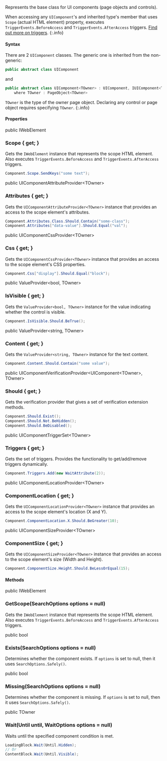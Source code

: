 Represents the base class for UI components (page objects and controls).

When accessing any `UIComponent`'s and inherited type's member that uses `Scope` (actual HTML element) property, executes `TriggerEvents.BeforeAccess` and `TriggerEvents.AfterAccess` triggers. [Find out more on triggers](/triggers/).
{:.info}

#### Syntax

There are 2 `UIComponent` classes. The generic one is inherited from the non-generic:

```cs
public abstract class UIComponent
```

and 

```cs
public abstract class UIComponent<TOwner> : UIComponent, IUIComponent<TOwner>
    where TOwner : PageObject<TOwner>
```

`TOwner` is the type of the owner page object. Declaring any control or page object requires specifying `TOwner`.
{:.info}

#### Properties

<div class="member">
    <span class="head"><span class="keyword">public</span> <span class="type">IWebElement</span></span>
    <h3><span class="body">Scope</span><span class="tail"> { <span class="keyword">get</span>; }</span></h3>
</div>

Gets the `IWebElement` instance that represents the scope HTML element. Also executes `TriggerEvents.BeforeAccess` and `TriggerEvents.AfterAccess` triggers.

```cs
Component.Scope.SendKeys("some text");
```

<div class="member">
    <span class="head"><span class="keyword">public</span> <span class="type">UIComponentAttributeProvider</span><wbr>&lt;<span class="type">TOwner</span>&gt;</span>
    <h3><span class="body">Attributes</span><span class="tail"> { <span class="keyword">get</span>; }</span></h3>
</div>

Gets the `UIComponentAttributeProvider<TOwner>` instance that provides an access to the scope element's attributes.

```cs
Component.Attributes.Class.Should.Contain("some-class");
Component.Attributes["data-value"].Should.Equal("val");
```

<div class="member">
    <span class="head"><span class="keyword">public</span> <span class="type">UIComponentCssProvider</span><wbr>&lt;<span class="type">TOwner</span>&gt;</span>
    <h3><span class="body">Css</span><span class="tail"> { <span class="keyword">get</span>; }</span></h3>
</div>

Gets the `UIComponentCssProvider<TOwner>` instance that provides an access to the scope element's CSS properties.

```cs
Component.Css["display"].Should.Equal("block");
```

<div class="member">
    <span class="head"><span class="keyword">public</span> <span class="type">ValueProvider</span><wbr>&lt;<span class="keyword">bool</span>, <span class="type">TOwner</span>&gt;</span>
    <h3><span class="body">IsVisible</span><span class="tail"> { <span class="keyword">get</span>; }</span></h3>
</div>

Gets the `ValueProvider<bool, TOwner>` instance for the value indicating whether the control is visible.

```cs
Component.IsVisible.Should.BeTrue();
```

<div class="member">
    <span class="head"><span class="keyword">public</span> <span class="type">ValueProvider</span><wbr>&lt;<span class="keyword">string</span>, <span class="type">TOwner</span>&gt;</span>
    <h3><span class="body">Content</span><span class="tail"> { <span class="keyword">get</span>; }</span></h3>
</div>

Gets the `ValueProvider<string, TOwner>` instance for the text content.

```cs
Component.Content.Should.Contain("some value");
```

<div class="member">
    <span class="head"><span class="keyword">public</span> <span class="type">UIComponentVerificationProvider</span><wbr>&lt;<span class="type">UIComponent</span><wbr>&lt;<span class="type">TOwner</span>&gt;, <span class="type">TOwner</span>&gt;</span>
    <h3><span class="body">Should</span><span class="tail"> { <span class="keyword">get</span>; }</span></h3>
</div>

Gets the verification provider that gives a set of verification extension methods.

```cs
Component.Should.Exist();
Component.Should.Not.BeHidden();
Component.Should.BeDisabled();
```

<div class="member">
    <span class="head"><span class="keyword">public</span> <span class="type">UIComponentTriggerSet</span><wbr>&lt;<span class="type">TOwner</span>&gt;</span>
    <h3><span class="body">Triggers</span><span class="tail"> { <span class="keyword">get</span>; }</span></h3>
</div>

Gets the set of triggers. Provides the functionality to get/add/remove triggers dynamically.

```cs
Component.Triggers.Add(new WaitAttribute(2));
```

<div class="member">
    <span class="head"><span class="keyword">public</span> <span class="type">UIComponentLocationProvider</span><wbr>&lt;<span class="type">TOwner</span>&gt;</span>
    <h3><span class="body">ComponentLocation</span><span class="tail"> { <span class="keyword">get</span>; }</span></h3>
</div>

Gets the `UIComponentLocationProvider<TOwner>` instance that provides an access to the scope element's location (X and Y).

```cs
Component.ComponentLocation.X.Should.BeGreater(10);
```

<div class="member">
    <span class="head"><span class="keyword">public</span> <span class="type">UIComponentSizeProvider</span><wbr>&lt;<span class="type">TOwner</span>&gt;</span>
    <h3><span class="body">ComponentSize</span><span class="tail"> { <span class="keyword">get</span>; }</span></h3>
</div>

Gets the `UIComponentSizeProvider<TOwner>` instance that provides an access to the scope element's size (Width and Height).

```cs
Component.ComponentSize.Height.Should.BeLessOrEqual(15);
```

#### Methods

<div class="member">
    <span class="head"><span class="keyword">public</span> <span class="type">IWebElement</span></span>
    <h3><span class="body">GetScope</span><span class="tail">(<span class="type">SearchOptions</span> options = <span class="keyword">null</span>)</span></h3>
</div>

Gets the `IWebElement` instance that represents the scope HTML element. Also executes `TriggerEvents.BeforeAccess` and `TriggerEvents.AfterAccess` triggers.

<div class="member">
    <span class="head"><span class="keyword">public</span> <span class="keyword">bool</span></span>
    <h3><span class="body">Exists</span><span class="tail">(<span class="type">SearchOptions</span> options = <span class="keyword">null</span>)</span></h3>
</div>

Determines whether the component exists. If `options` is set to null, then it uses `SearchOptions.Safely()`.

<div class="member">
    <span class="head"><span class="keyword">public</span> <span class="keyword">bool</span></span>
    <h3><span class="body">Missing</span><span class="tail">(<span class="type">SearchOptions</span> options = <span class="keyword">null</span>)</span></h3>
</div>

Determines whether the component is missing. If `options` is set to null, then it uses `SearchOptions.Safely()`.

<div class="member">
    <span class="head"><span class="keyword">public</span> <span class="type">TOwner</span></span>
    <h3><span class="body">Wait</span><span class="tail">(<span class="type">Until</span> until, <span class="type">WaitOptions</span> options = <span class="keyword">null</span>)</span></h3>
</div>

Waits until the specified component condition is met.

```cs
LoadingBlock.Wait(Until.Hidden);
// Or
ContentBlock.Wait(Until.Visible);
```
